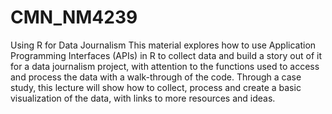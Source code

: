 # CMN_NM4239
Using R for Data Journalism
This material explores how to use Application Programming Interfaces (APIs) in R to collect data and build a story out of it for a data journalism project, with attention to the functions used to access and process the data with a walk-through of the code. Through a case study, this lecture will show how to collect, process and create a basic visualization of the data, with links to more resources and ideas.

